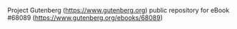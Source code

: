 Project Gutenberg (https://www.gutenberg.org) public repository for
eBook #68089 (https://www.gutenberg.org/ebooks/68089)
